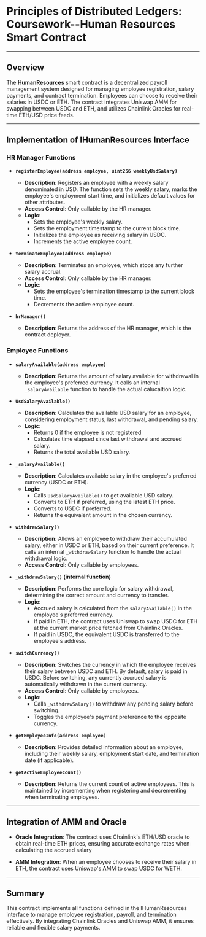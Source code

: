 # Principles of Distributed Ledgers: Coursework--Human Resources Smart Contract

---

## Overview

The **HumanResources** smart contract is a decentralized payroll management system designed for managing employee registration, salary payments, and contract termination. Employees can choose to receive their salaries in USDC or ETH. The contract integrates Uniswap AMM for swapping between USDC and ETH, and utilizes Chainlink Oracles for real-time ETH/USD price feeds.

---

## Implementation of IHumanResources Interface

### HR Manager Functions

- **`registerEmployee(address employee, uint256 weeklyUsdSalary)`**
  - **Description**: Registers an employee with a weekly salary denominated in USD. The function sets the weekly salary, marks the employee's employment start time, and initializes default values for other attributes.
  - **Access Control**: Only callable by the HR manager.
  - **Logic**:
    - Sets the employee's weekly salary.
    - Sets the employment timestamp to the current block time.
    - Initializes the employee as receiving salary in USDC.
    - Increments the active employee count.
  
- **`terminateEmployee(address employee)`**
  - **Description**: Terminates an employee, which stops any further salary accrual.
  - **Access Control**: Only callable by the HR manager.
  - **Logic**:
    - Sets the employee's termination timestamp to the current block time.
    - Decrements the active employee count.

- **`hrManager()`**
  - **Description**: Returns the address of the HR manager, which is the contract deployer.
  

### Employee Functions

- **`salaryAvailable(address employee)`**
  - **Description**: Returns the amount of salary available for withdrawal in the employee's preferred currency. It calls an internal `_salaryAvailable` function to handle the actual calucaltion logic.

- **`UsdSalaryAvailable()`**
  - **Description**: Calculates the available USD salary for an employee, considering employment status, last withdrawal, and pending salary.
  - **Logic**:
    - Returns 0 if the employee is not registered
    - Calculates time elapsed since last withdrawal and accrued salary.
    - Returns the total available USD salary.

- **`_salaryAvailable()`**
  - **Description**: Calculates available salary in the employee's preferred currency (USDC or ETH).
  - **Logic**:
    - Calls `UsdSalaryAvailable()` to get available USD salary.
    - Converts to ETH if preferred, using the latest ETH price.
    - Converts to USDC if preferred.
    - Returns the equivalent amount in the chosen currency.

- **`withdrawSalary()`**
  - **Description**: Allows an employee to withdraw their accumulated salary, either in USDC or ETH, based on their current preference. It calls an internal `_withdrawSalary` function to handle the actual withdrawal logic.
  - **Access Control**: Only callable by employees.

- **`_withdrawSalary()` (internal function)**
  - **Description**: Performs the core logic for salary withdrawal, determining the correct amount and currency to transfer.
  - **Logic**:
    - Accrued salary is calculated from the `salaryAvailable()` in the employee's preferred currency.
    - If paid in ETH, the contract uses Uniswap to swap USDC for ETH at the current market price fetched from Chainlink Oracles.
    - If paid in USDC, the equivalent USDC is transferred to the employee's address.

- **`switchCurrency()`**
  - **Description**: Switches the currency in which the employee receives their salary between USDC and ETH. By default, salary is paid in USDC. Before switching, any currently accrued salary is automatically withdrawn in the current currency.
  - **Access Control**: Only callable by employees.
  - **Logic**:
    - Calls `_withdrawSalary()` to withdraw any pending salary before switching.
    - Toggles the employee's payment preference to the opposite currency.

- **`getEmployeeInfo(address employee)`**
  - **Description**: Provides detailed information about an employee, including their weekly salary, employment start date, and termination date (if applicable).

- **`getActiveEmployeeCount()`**
  - **Description**: Returns the current count of active employees. This is maintained by incrementing when registering and decrementing when terminating employees.
---

## Integration of AMM and Oracle

- **Oracle Integration**: The contract uses Chainlink's ETH/USD oracle to obtain real-time ETH prices, ensuring accurate exchange rates when calculating the accrued salary

- **AMM Integration**: When an employee chooses to receive their salary in ETH, the contract uses Uniswap's AMM to swap USDC for WETH.

---

## Summary

This contract implements all functions defined in the IHumanResources interface to manage employee registration, payroll, and termination effectively. By integrating Chainlink Oracles and Uniswap AMM, it ensures reliable and flexible salary payments.
